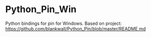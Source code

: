 # Python_Pin_Win
Python bindings for pin for Windows.
Based on project: https://github.com/blankwall/Python_Pin/blob/master/README.md

